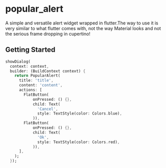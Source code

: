 # popular_alert

A simple and versatile alert widget wrapped in
 flutter.The way to use it is very similar to
  what flutter comes with, not the way Material
   looks  and not the serious frame dropping in cupertino!

## Getting Started

```dart in html
showDialog(
  context: context,
  builder: (BuildContext context) {
    return PopularAlert(
      title: 'title',
      content: 'content',
      actions: [
        FlatButton(
            onPressed: () {},
            child: Text(
              'Cancel',
              style: TextStyle(color: Colors.blue),
            )),
        FlatButton(
            onPressed: () {},
            child: Text(
              'Ok',
              style: TextStyle(color: Colors.red),
            )),
      ],
    );
  });
```